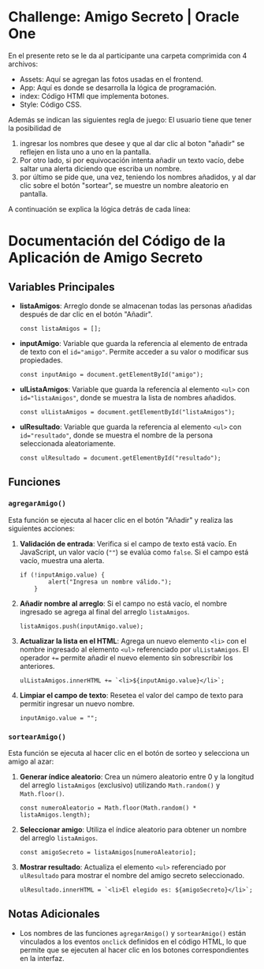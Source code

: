 <h1>Challenge: Amigo Secreto | Oracle One</h1>

En el presente reto se le da al participante una carpeta comprimida con 4 archivos:
- Assets: Aquí se agregan las fotos usadas en el frontend.
- App: Aquí es donde se desarrolla la lógica de programación.
- index: Código HTMl que implementa botones.
- Style: Código CSS.

Además se indican las siguientes regla de juego:
El usuario tiene que tener la posibilidad de 
1. ingresar los nombres que desee y que al dar clic al boton "añadir" se reflejen en lista uno a uno en la pantalla.
2. Por otro lado, si por equivocación intenta añadir un texto vacío, debe saltar una alerta diciendo que escriba un nombre.
3. por último se pide que, una vez, teniendo los nombres añadidos, y al dar clic sobre el botón "sortear", se muestre un nombre aleatorio en pantalla.
   
A continuación se explica la lógica detrás de cada línea:




# Documentación del Código de la Aplicación de Amigo Secreto

## Variables Principales

<ul>
  <li><strong>listaAmigos</strong>: Arreglo donde se almacenan todas las personas añadidas después de dar clic en el botón "Añadir".<br>
    <pre><code class="language-javascript">const listaAmigos = [];</code></pre>
  </li>
  <li><strong>inputAmigo</strong>: Variable que guarda la referencia al elemento de entrada de texto con el <code>id="amigo"</code>. Permite acceder a su valor o modificar sus propiedades.<br>
    <pre><code class="language-javascript">const inputAmigo = document.getElementById("amigo");</code></pre>
  </li>
  <li><strong>ulListaAmigos</strong>: Variable que guarda la referencia al elemento <code>&lt;ul&gt;</code> con <code>id="listaAmigos"</code>, donde se muestra la lista de nombres añadidos.<br>
    <pre><code class="language-javascript">const ulListaAmigos = document.getElementById("listaAmigos");</code></pre>
  </li>
  <li><strong>ulResultado</strong>: Variable que guarda la referencia al elemento <code>&lt;ul&gt;</code> con <code>id="resultado"</code>, donde se muestra el nombre de la persona seleccionada aleatoriamente.<br>
    <pre><code class="language-javascript">const ulResultado = document.getElementById("resultado");</code></pre>
  </li>
</ul>

## Funciones

### <code>agregarAmigo()</code>
Esta función se ejecuta al hacer clic en el botón "Añadir" y realiza las siguientes acciones:

<ol>
  <li><strong>Validación de entrada</strong>: Verifica si el campo de texto está vacío. En JavaScript, un valor vacío (<code>""</code>) se evalúa como <code>false</code>. Si el campo está vacío, muestra una alerta.<br>
    <pre><code class="language-javascript">if (!inputAmigo.value) {
        alert("Ingresa un nombre válido.");
    }</code></pre>
  </li>
  <li><strong>Añadir nombre al arreglo</strong>: Si el campo no está vacío, el nombre ingresado se agrega al final del arreglo <code>listaAmigos</code>.<br>
    <pre><code class="language-javascript">listaAmigos.push(inputAmigo.value);</code></pre>
  </li>
  <li><strong>Actualizar la lista en el HTML</strong>: Agrega un nuevo elemento <code>&lt;li&gt;</code> con el nombre ingresado al elemento <code>&lt;ul&gt;</code> referenciado por <code>ulListaAmigos</code>. El operador <code>+=</code> permite añadir el nuevo elemento sin sobrescribir los anteriores.<br>
    <pre><code class="language-javascript">ulListaAmigos.innerHTML += `&lt;li&gt;${inputAmigo.value}&lt;/li&gt;`;</code></pre>
  </li>
  <li><strong>Limpiar el campo de texto</strong>: Resetea el valor del campo de texto para permitir ingresar un nuevo nombre.<br>
    <pre><code class="language-javascript">inputAmigo.value = "";</code></pre>
  </li>
</ol>

### <code>sortearAmigo()</code>
Esta función se ejecuta al hacer clic en el botón de sorteo y selecciona un amigo al azar:

<ol>
  <li><strong>Generar índice aleatorio</strong>: Crea un número aleatorio entre 0 y la longitud del arreglo <code>listaAmigos</code> (exclusivo) utilizando <code>Math.random()</code> y <code>Math.floor()</code>.<br>
    <pre><code class="language-javascript">const numeroAleatorio = Math.floor(Math.random() * listaAmigos.length);</code></pre>
  </li>
  <li><strong>Seleccionar amigo</strong>: Utiliza el índice aleatorio para obtener un nombre del arreglo <code>listaAmigos</code>.<br>
    <pre><code class="language-javascript">const amigoSecreto = listaAmigos[numeroAleatorio];</code></pre>
  </li>
  <li><strong>Mostrar resultado</strong>: Actualiza el elemento <code>&lt;ul&gt;</code> referenciado por <code>ulResultado</code> para mostrar el nombre del amigo secreto seleccionado.<br>
    <pre><code class="language-javascript">ulResultado.innerHTML = `&lt;li&gt;El elegido es: ${amigoSecreto}&lt;/li&gt;`;</code></pre>
  </li>
</ol>

## Notas Adicionales
<ul>
  <li>Los nombres de las funciones <code>agregarAmigo()</code> y <code>sortearAmigo()</code> están vinculados a los eventos <code>onclick</code> definidos en el código HTML, lo que permite que se ejecuten al hacer clic en los botones correspondientes en la interfaz.</li>
</ul>

</div>
